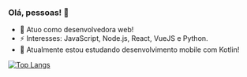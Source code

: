 

<!--
**brvnaleao/brvnaleao** is a ✨ _special_ ✨ repository because its `README.md` (this file) appears on your GitHub profile.

Here are some ideas to get you started:


![about-me](https://github.com/brvnaleao/brvnaleao/blob/master/2.png)

-->


### Olá, pessoas! 👋
- 🔭 Atuo como desenvolvedora web!
- ⚡ Interesses: JavaScript, Node.js, React, VueJS e Python.
- 🌱 Atualmente estou estudando desenvolvimento mobile com Kotlin!

<!--
- 👯 Sou apaixonada por JavaScript!
- 💬 Ask me about ...
- 📫 How to reach me: ...
- 😄 Pronouns: ...
-...
-->

[![Top Langs](https://github-readme-stats.vercel.app/api/top-langs/?username=brvnaleao)](https://github.com/brvnaleao)
